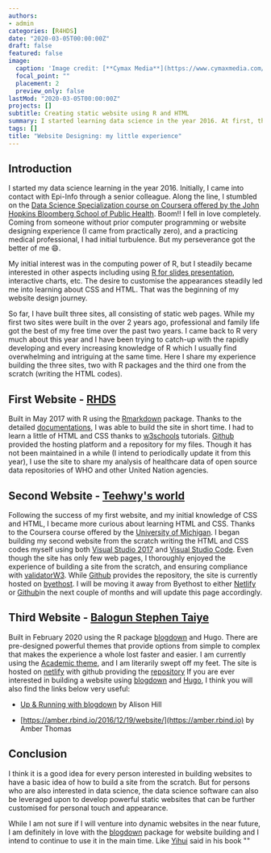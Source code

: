 ```yaml
---
authors:
- admin
categories: [R4HDS]
date: "2020-03-05T00:00:00Z"
draft: false
featured: false
image:
  caption: 'Image credit: [**Cymax Media**](https://www.cymaxmedia.com/web-development-vs-web-design/)'
  focal_point: ""
  placement: 2
  preview_only: false
lastMod: "2020-03-05T00:00:00Z"
projects: []
subtitle: Creating static website using R and HTML
summary: I started learning data science in the year 2016. At first, the goal was to learn data analysis. Along the line, I became interested in the power of R to create static and interative web pages.
tags: []
title: "Website Designing: my little experience"
---
```


## Introduction

I started my data science learning in the year 2016. Initially, I came into contact with Epi-Info through a senior colleague. Along the line, I stumbled on the [Data Science Specialization course on Coursera offered by the John Hopkins Bloomberg School of Public Health](https://www.coursera.org/specializations/jhu-data-science). Boom!! I fell in love completely. Coming from someone without prior computer programming or website designing experience (I came from practically zero), and a practicing medical professional, I had initial turbulence. But my perseverance got the better of me :smile:.

My initial interest was in the computing power of R, but I steadily became interested in other aspects including using [R for slides presentation](https://rmarkdown.rstudio.com/lesson-11.html), interactive charts, etc. The desire to customise the appearances steadily led me into learning about CSS and HTML. That was the beginning of my website design journey.  

So far, I have built three sites, all consisting of static web pages. While my first two sites were built in the over 2 years ago, professional and family life got the best of my free time over the past two years. I came back to R very much about this year and I have been trying to catch-up with the rapidly developing and every increasing knowledge of R which I usually find overwhelming and intriguing at the same time. Here I share my experience building the three sites, two with R packages and the third one from the scratch (writing the HTML codes).  

## First Website - [RHDS](https://r4hds.github.io/)

Built in May 2017 with R using the [Rmarkdown](https://rmarkdown.rstudio.com/) package. Thanks to the detailed [documentations](https://rmarkdown.rstudio.com/articles.html), I was able to build the site in short time. I had to learn a little of HTML and CSS thanks to [w3schools](https://www.w3schools.com/) tutorials. [Github](https://github.com/) provided the hosting platform and a repository for my files. Though it has not been maintained in a while (I intend to periodically update it from this year), I use the site to share my analysis of healthcare data of open source data repositories of WHO and other United Nation agencies.  


## Second Website - [Teehwy's world](http://balogunst.byethost32.com/index.html#)  

Following the success of my first website, and my initial knowledge of CSS and HTML, I became more curious about learning HTML and CSS. Thanks to the Coursera course offered by the [University of Michigan](https://www.coursera.org/specializations/web-design). I began building my second website from the scratch writing the HTML and CSS codes myself using both [Visual Studio 2017](https://visualstudio.microsoft.com/) and [Visual Studio Code](https://code.visualstudio.com/). Even though the site has only few web pages, I thoroughly enjoyed the experience of building a site from the scratch, and ensuring compliance with [validatorW3](https://validator.w3.org/). While [Github](https://github.com) provides the repository, the site is currently hosted on [byethost](). I will be moving it away from Byethost to either [Netlify](https://netlify.com) or [Github](https://github.com)in the next couple of months and will update this page accordingly.


## Third Website - [Balogun Stephen Taiye](https://taiye.rbind.io/)  


Built in February 2020 using the R package [blogdown](https://bookdown.org/yihui/blogdown) and Hugo.  There are pre-designed powerful themes that provide options from simple to complex that makes the experience a whole lost faster and easier. I am currently using the [Academic theme](https://sourcethemes.com/academic), and I am literarily swept off my feet. The site is hosted on [netlify](https://netlify.com) with github providing the [repository](https://github.com/stbalo2002/website2) If you are ever interested in building a website using [blogdown](https://bookdown.org/yihui/blogdown) and [Hugo](https://gohugo.io/), I think you will also find the links below very useful:  

- [Up & Running with blogdown](https://alison.rbind.io/post/2017-06-12-up-and-running-with-blogdown/) by Alison Hill  

- [https://amber.rbind.io/2016/12/19/website/](https://amber.rbind.io) by Amber Thomas  


## Conclusion

I think it is a good idea for every person interested in building websites to have a basic idea of how to build a site from the scratch. But for persons who are also interested in data science, the data science software can also be leveraged upon to develop powerful static websites that can be further customised for personal touch and appearance.  

While I am not sure if I will venture into dynamic websites in the near future, I am definitely in love with the [blogdown](https://bookdown.org/yihui/blogdown/) package for website building and I intend to continue to use it in the main time. Like [Yihui](https://yihui.org/en/about/) said in his book ""




